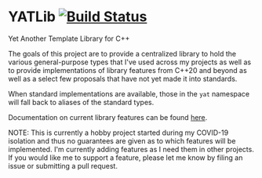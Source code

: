 # YATLib [![Build Status](https://travis-ci.com/jtsylve/yatlib.svg?branch=master)](https://travis-ci.com/jtsylve/yatlib)
Yet Another Template Library for C++

The goals of this project are to provide a centralized library to hold the various general-purpose types that I've used across my projects as well as to provide implementations of library features from C++20 and beyond as well as a select few proposals that have not yet made it into standards.

When standard implementations are available, those in the `yat` namespace will fall back to aliases of the standard types.  

Documentation on current library features can be found [here](include/yatlib/README.md).

NOTE: This is currently a hobby project started during my COVID-19 isolation and thus no guarantees are given as to which features will be implemented.  I'm currently adding features as I need them in other projects.  If you would like me to support a feature, please let me know by filing an issue or submitting a pull request.
